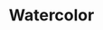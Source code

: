 ---
title: Watercolor
crosslinks:
- PaintedElevations
- Art
- redditgetsdrawn
- artistspeakeasy
- TheWire
- work_in_progress
- watercolor101
- ArtFundamentals
- portraits
- EarthPorn
- painting
- LandscapeArchitecture
- ICanDrawThat
- artrequests
- CatsStandingUp
- AccidentalRenaissance
- ImageComics
---